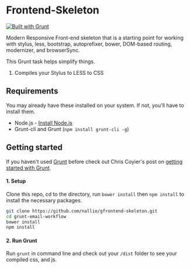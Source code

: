 # Frontend-Skeleton

[![Built with Grunt](https://cdn.gruntjs.com/builtwith.png)](http://gruntjs.com/)

Modern Responsive Front-end skeleton that is a starting point for working with stylus, less, bootstrap, autoprefixer, bower, DOM-based routing, modernizer, and browserSync.

This Grunt task helps simplify things.

1. Compiles your Stylus to LESS to CSS



## Requirements

You may already have these installed on your system. If not, you'll have to install them.

* Node.js - [Install Node.js](https://github.com/joyent/node/wiki/Installing-Node.js-via-package-manager)
* Grunt-cli and Grunt (`npm install grunt-cli -g`)

## Getting started

If you haven't used [Grunt](http://gruntjs.com/) before check out Chris Coyier's post on [getting started with Grunt](http://24ways.org/2013/grunt-is-not-weird-and-hard/).

#### 1. Setup

Clone this repo, cd to the directory, run `bower install` then `npm install` to install the necessary packages.

```sh
git clone https://github.com/nallie/gfrontend-skeleton.git
cd grunt-email-workflow
bower install
npm install
```

#### 2. Run Grunt

Run `grunt` in command line and check out your `/dist` folder to see your compiled css, and js.
